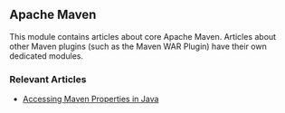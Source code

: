 ## Apache Maven

This module contains articles about core Apache Maven. Articles about other Maven plugins (such as the Maven WAR Plugin)
have their own dedicated modules. 

### Relevant Articles

- [Accessing Maven Properties in Java](https://www.surya.com/java-accessing-maven-properties)
